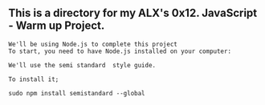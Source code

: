 ## This is a directory for my ALX's 0x12. JavaScript - Warm up Project.
```
We'll be using Node.js to complete this project
To start, you need to have Node.js installed on your computer:

```
```
We'll use the semi standard  style guide.

To install it;

sudo npm install semistandard --global
```